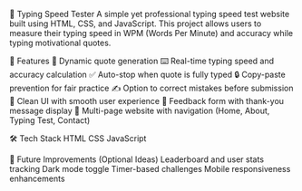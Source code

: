 🧠 Typing Speed Tester
A simple yet professional typing speed test website built using HTML, CSS, and JavaScript. This project allows users to measure their typing speed in WPM (Words Per Minute) and accuracy while typing motivational quotes.

🚀 Features
📝 Dynamic quote generation
⌨️ Real-time typing speed and accuracy calculation
✅ Auto-stop when quote is fully typed
🔒 Copy-paste prevention for fair practice
✍️ Option to correct mistakes before submission
📢 Clean UI with smooth user experience
📩 Feedback form with thank-you message display
💬 Multi-page website with navigation (Home, About, Typing Test, Contact)

🛠️ Tech Stack
HTML
CSS
JavaScript

🎯 Future Improvements (Optional Ideas)
Leaderboard and user stats tracking
Dark mode toggle
Timer-based challenges
Mobile responsiveness enhancements
